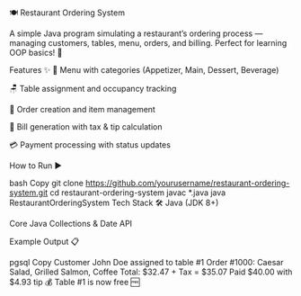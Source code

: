 🍽️ Restaurant Ordering System

A simple Java program simulating a restaurant’s ordering process — managing customers, tables, menu, orders, and billing. Perfect for learning OOP basics! 🚀

Features ✨
🍔 Menu with categories (Appetizer, Main, Dessert, Beverage)

🪑 Table assignment and occupancy tracking

🛒 Order creation and item management

🧾 Bill generation with tax & tip calculation

💳 Payment processing with status updates

How to Run ▶️

bash
Copy
git clone https://github.com/yourusername/restaurant-ordering-system.git
cd restaurant-ordering-system
javac *.java
java RestaurantOrderingSystem
Tech Stack 🛠️
Java (JDK 8+)

Core Java Collections & Date API

Example Output 📋

pgsql
Copy
Customer John Doe assigned to table #1
Order #1000: Caesar Salad, Grilled Salmon, Coffee
Total: $32.47 + Tax = $35.07
Paid $40.00 with $4.93 tip 💰
Table #1 is now free 🆓
